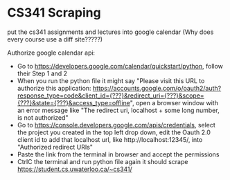 # CS341 Scraping
put the cs341 assignments and lectures into google calendar (Why does every course use a diff site?????)

Authorize google calendar api:
- Go to https://developers.google.com/calendar/quickstart/python, follow their Step 1 and 2
- When you run the python file it might say "Please visit this URL to authorize this application: https://accounts.google.com/o/oauth2/auth?response_type=code&client_id={???}&redirect_uri={???}&scope={???}&state={???}&access_type=offline", open a browser window with an error message like "The redirect uri, localhost + some long number, is not authorized"
- Go to https://console.developers.google.com/apis/credentials, select the project you created in the top left drop down, edit the Oauth 2.0 client id to add that localhost url, like http://localhost:12345/, into "Authorized redirect URIs"
- Paste the link from the terminal in browser and accept the permissions
- CtrlC the terminal and run python file again it should scrape https://student.cs.uwaterloo.ca/~cs341/ 
